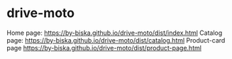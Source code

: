 # drive-moto
Home page:
https://by-biska.github.io/drive-moto/dist/index.html
Catalog page:
https://by-biska.github.io/drive-moto/dist/catalog.html
Product-card page
https://by-biska.github.io/drive-moto/dist/product-page.html
